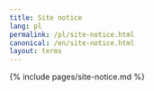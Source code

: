 ```yaml
---
title: Site notice
lang: pl
permalink: /pl/site-notice.html
canonical: /en/site-notice.html
layout: terms
---
```


{% include pages/site-notice.md %}

